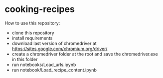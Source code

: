 # cooking-recipes

How to use this repository:
- clone this repository
- install requirements
- download last version of chromedriver at https://sites.google.com/chromium.org/driver/
- create a chromedriver folder at the root and save the chromedriver.exe in this folder
- run notebooks/Load_urls.ipynb
- run notebook/Load_recipe_content.ipynb